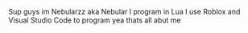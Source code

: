 Sup guys im Nebularzz aka Nebular
I program in Lua
I use Roblox and Visual Studio Code to program
yea thats all abut me
